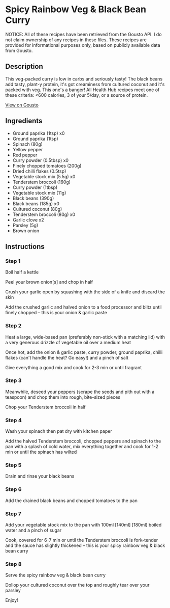# Spicy Rainbow Veg & Black Bean Curry

NOTICE: All of these recipes have been retrieved from the Gousto API. I do not claim ownership of any recipes in these files. These recipes are provided for informational purposes only, based on publicly available data from Gousto.

## Description

This veg-packed curry is low in carbs and seriously tasty! The black beans add tasty, plant-y protein, it's got creaminess from cultured coconut and it's packed with veg. This one's a banger! All Health Hub recipes meet one of these criteria: <600 calories, 3 of your 5/day, or a source of protein.

[View on Gousto](https://www.gousto.co.uk/recipes/cookbook/spicy-rainbow-veg-black-bean-curry)

## Ingredients

- Ground paprika (1tsp) x0
- Ground paprika (1tsp)
- Spinach (80g)
- Yellow pepper
- Red pepper
- Curry powder (0.5tbsp) x0
- Finely chopped tomatoes (200g)
- Dried chilli flakes (0.5tsp)
- Vegetable stock mix (5.5g) x0
- Tenderstem broccoli (160g)
- Curry powder (1tbsp)
- Vegetable stock mix (11g)
- Black beans (390g)
- Black beans (185g) x0
- Cultured coconut (80g)
- Tenderstem broccoli (80g) x0
- Garlic clove x2
- Parsley (5g)
- Brown onion

## Instructions


### Step 1

Boil half a kettle

Peel your brown onion[s] and chop in half

Crush your garlic open by squashing with the side of a knife and discard the skin

Add the crushed garlic and halved onion to a food processor and blitz until finely chopped – this is your onion & garlic paste


### Step 2

Heat a large, wide-based pan (preferably non-stick with a matching lid) with a very generous drizzle of vegetable oil over a medium heat

Once hot, add the onion & garlic paste, curry powder, ground paprika, chilli flakes (can't handle the heat? Go easy!) and a pinch of salt

Give everything a good mix and cook for 2-3 min or until fragrant


### Step 3

Meanwhile, deseed your peppers (scrape the seeds and pith out with a teaspoon) and chop them into rough, bite-sized pieces

Chop your Tenderstem broccoli in half


### Step 4

Wash your spinach then pat dry with kitchen paper

Add the halved Tenderstem broccoli, chopped peppers and spinach to the pan with a splash of cold water, mix everything together and cook for 1-2 min or until the spinach has wilted


### Step 5

Drain and rinse your black beans


### Step 6

Add the drained black beans and chopped tomatoes to the pan


### Step 7

Add your vegetable stock mix to the pan with 100ml <span class="text-purple">[140ml]</span><span class="text-danger"> [180ml]</span> boiled water and a pinch of sugar

Cook, covered for 6-7 min or until the Tenderstem broccoli is fork-tender and the sauce has slightly thickened – this is your spicy rainbow veg & black bean curry

### Step 8

Serve the spicy rainbow veg & black bean curry

Dollop your cultured coconut over the top and roughly tear over your parsley

Enjoy!

